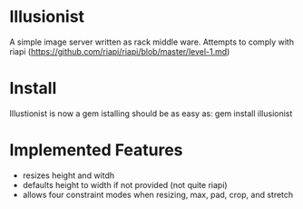 Illusionist
===========

A simple image server written as rack middle ware.
Attempts to comply with riapi (https://github.com/riapi/riapi/blob/master/level-1.md) 

Install
=======

Illustionist is now a gem istalling should be as easy as:
  gem install illusionist


Implemented Features
====================

* resizes height and witdh
 * defaults height to width if not provided (not quite riapi)
* allows four constraint modes when resizing, max, pad, crop, and stretch
